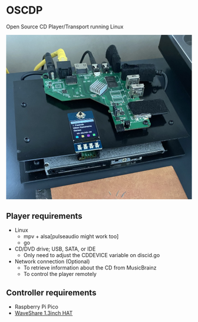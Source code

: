 # OSCDP
Open Source CD Player/Transport running Linux

![OSCDP Player and Controller](image.jpg)

## Player requirements
- Linux 
    - mpv + alsa[pulseaudio might work too]
    - go
- CD/DVD drive; USB, SATA, or IDE
  - Only need to adjust the CDDEVICE variable on discid.go
- Network connection (Optional)
    - To retrieve information about the CD from MusicBrainz
    - To control the player remotely

## Controller requirements
- Raspberry Pi Pico
- [WaveShare 1.3inch HAT](https://www.waveshare.com/pico-lcd-1.3.htm)
